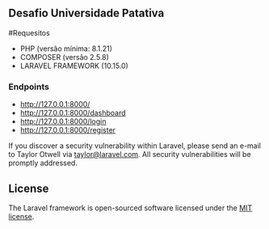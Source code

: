 ## Desafio Universidade Patativa

#Requesitos

- PHP (versão mínima: 8.1.21)
- COMPOSER (versão 2.5.8)
- LARAVEL FRAMEWORK (10.15.0)

### Endpoints
- http://127.0.0.1:8000/
- http://127.0.0.1:8000/dashboard
- http://127.0.0.1:8000/login
- http://127.0.0.1:8000/register


If you discover a security vulnerability within Laravel, please send an e-mail to Taylor Otwell via [taylor@laravel.com](mailto:taylor@laravel.com). All security vulnerabilities will be promptly addressed.

## License

The Laravel framework is open-sourced software licensed under the [MIT license](https://opensource.org/licenses/MIT).
